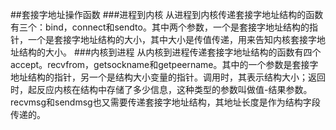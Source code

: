 ##套接字地址操作函数
###进程到内核
    从进程到内核传递套接字地址结构的函数有三个：bind，connect和sendto。其中两个参数，一个是套接字地址结构的指针，一个是套接字地址结构的大小，其中大小是传值传递，用来告知内核套接字地址结构的大小。
###内核到进程
    从内核到进程传递套接字地址结构的函数有四个accept。recvfrom，getsockname和getpeername。其中的一个参数是套接字地址结构的指针，另一个是结构大小变量的指针。调用时，其表示结构大小；返回时，起反应内核在结构中存储了多少信息，这种类型的参数叫做值-结果参数。
    recvmsg和sendmsg也又需要传递套接字地址结构，其地址长度是作为结构字段传递的。
